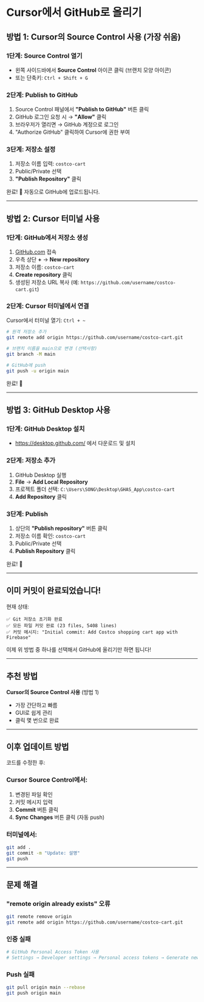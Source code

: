 # Cursor에서 GitHub로 올리기

## 방법 1: Cursor의 Source Control 사용 (가장 쉬움)

### 1단계: Source Control 열기
- 왼쪽 사이드바에서 **Source Control** 아이콘 클릭 (브랜치 모양 아이콘)
- 또는 단축키: `Ctrl + Shift + G`

### 2단계: Publish to GitHub
1. Source Control 패널에서 **"Publish to GitHub"** 버튼 클릭
2. GitHub 로그인 요청 시 → **"Allow"** 클릭
3. 브라우저가 열리면 → GitHub 계정으로 로그인
4. "Authorize GitHub" 클릭하여 Cursor에 권한 부여

### 3단계: 저장소 설정
1. 저장소 이름 입력: `costco-cart`
2. Public/Private 선택
3. **"Publish Repository"** 클릭

완료! 🎉 자동으로 GitHub에 업로드됩니다.

---

## 방법 2: Cursor 터미널 사용

### 1단계: GitHub에서 저장소 생성
1. [GitHub.com](https://github.com) 접속
2. 우측 상단 **+** → **New repository**
3. 저장소 이름: `costco-cart`
4. **Create repository** 클릭
5. 생성된 저장소 URL 복사 (예: `https://github.com/username/costco-cart.git`)

### 2단계: Cursor 터미널에서 연결
Cursor에서 터미널 열기: `Ctrl + ~`

```bash
# 원격 저장소 추가
git remote add origin https://github.com/username/costco-cart.git

# 브랜치 이름을 main으로 변경 (선택사항)
git branch -M main

# GitHub에 push
git push -u origin main
```

완료! 🎉

---

## 방법 3: GitHub Desktop 사용

### 1단계: GitHub Desktop 설치
- https://desktop.github.com/ 에서 다운로드 및 설치

### 2단계: 저장소 추가
1. GitHub Desktop 실행
2. **File** → **Add Local Repository**
3. 프로젝트 폴더 선택: `C:\Users\SONG\Desktop\GHAS_App\costco-cart`
4. **Add Repository** 클릭

### 3단계: Publish
1. 상단의 **"Publish repository"** 버튼 클릭
2. 저장소 이름 확인: `costco-cart`
3. Public/Private 선택
4. **Publish Repository** 클릭

완료! 🎉

---

## 이미 커밋이 완료되었습니다!

현재 상태:
```
✅ Git 저장소 초기화 완료
✅ 모든 파일 커밋 완료 (23 files, 5408 lines)
✅ 커밋 메시지: "Initial commit: Add Costco shopping cart app with Firebase"
```

이제 위 방법 중 하나를 선택해서 GitHub에 올리기만 하면 됩니다!

---

## 추천 방법

**Cursor의 Source Control 사용** (방법 1)
- 가장 간단하고 빠름
- GUI로 쉽게 관리
- 클릭 몇 번으로 완료

---

## 이후 업데이트 방법

코드를 수정한 후:

### Cursor Source Control에서:
1. 변경된 파일 확인
2. 커밋 메시지 입력
3. **Commit** 버튼 클릭
4. **Sync Changes** 버튼 클릭 (자동 push)

### 터미널에서:
```bash
git add .
git commit -m "Update: 설명"
git push
```

---

## 문제 해결

### "remote origin already exists" 오류
```bash
git remote remove origin
git remote add origin https://github.com/username/costco-cart.git
```

### 인증 실패
```bash
# GitHub Personal Access Token 사용
# Settings → Developer settings → Personal access tokens → Generate new token
```

### Push 실패
```bash
git pull origin main --rebase
git push origin main
```
